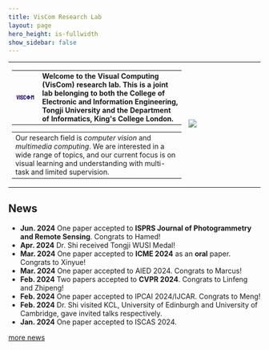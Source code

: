 ```yaml
---
title: VisCom Research Lab
layout: page
hero_height: is-fullwidth
show_sidebar: false
---
```


<Body>
    <table>
        <tr>
            <td>
                <table>
                    <tr>
                      <td width="15%"><img src="img/logo.jpg"></td>
                      <td width="80%">
                              <div>
                                          <B>Welcome to the Visual Computing (VisCom) research lab. This is a joint lab belonging to both the College of Electronic and Information Engineering, Tongji University and the Department of Informatics, King's College London. </B>
                              </div>
                      </td>
                    </tr>
                </table>
                <table>
                    <tr>
                        <td width="100%">
                          <div>
                              Our research field is <i>computer vision</i> and <i>multimedia computing</i>.
                              We are interested in a wide range of topics, and our current focus is on
                              visual learning and understanding with multi-task and limited supervision.
                          </div>
                          </td>
                    </tr>
                </table>
            </td>
            <td width="30%">
                  <img src="img/groupPhoto0.jpg">
            </td>
        </tr>
    </table>

</Body>


## News
- **Jun. 2024** One paper accepted to <B>ISPRS Journal of Photogrammetry and Remote Sensing</B>. Congrats to Hamed!
- **Apr. 2024** Dr. Shi received Tongji WUSI Medal!
- **Mar. 2024** One paper accepted to <B>ICME 2024</B> as an <B>oral</B> paper. Congrats to Xinyue!
- **Mar. 2024** One paper accepted to AIED 2024. Congrats to Marcus!
- **Feb. 2024** Two papers accepted to <B>CVPR 2024</B>. Congrats to Linfeng and Zhipeng!
- **Feb. 2024** One paper accepted to IPCAI 2024/IJCAR. Congrats to Meng!
- **Feb. 2024** Dr. Shi visited KCL, University of Edinburgh and University of Cambridge, gave invited talks respectively.
- **Jan. 2024** One paper accepted to ISCAS 2024.

[more news](/news/)
